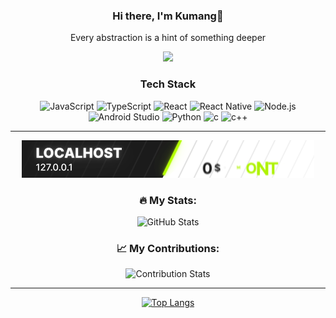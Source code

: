 <div align="center">
  
### Hi there, I'm Kumang👋
Every abstraction is a hint of something deeper

![](https://komarev.com/ghpvc/?username=kumang-subba&abbreviated=true&style=for-the-badge)

<div align="center">
  
### Tech Stack

<p align="center">
  <img src="https://img.shields.io/badge/JavaScript-%23323330.svg?style=for-the-badge&logo=javascript&logoColor=%23F7DF1E" alt="JavaScript" />
  <img src="https://img.shields.io/badge/TypeScript-%23007ACC.svg?style=for-the-badge&logo=typescript&logoColor=white" alt="TypeScript" />
  <img src="https://img.shields.io/badge/React-%2320232a.svg?style=for-the-badge&logo=react&logoColor=%2361DAFB" alt="React" />
  <img src="https://img.shields.io/badge/React%20Native-%2320232a.svg?style=for-the-badge&logo=react&logoColor=%2361DAFB" alt="React Native" />
  <img src="https://img.shields.io/badge/Node.js-%2343853D.svg?style=for-the-badge&logo=node.js&logoColor=white" alt="Node.js" />
  <img src="https://img.shields.io/badge/-Android%20Studio-3DDC84?style=for-the-badge&logo=android-studio&logoColor=white" alt="Android Studio" />
  <img src="https://img.shields.io/badge/-Python-3776AB?style=for-the-badge&logo=python&logoColor=white" alt="Python" />
  <img src="https://img.shields.io/badge/C-00599C?style=for-the-badge&logo=c&logoColor=white" alt="c" />
  <img src="https://img.shields.io/badge/C++-%2300599C.svg?style=for-the-badge&logo=c%2B%2B&logoColor=white" alt="c++" />
</p>
  
---

![meme](./lchs.gif)

### 🔥 My Stats:
<p align="center">
  <img src="https://github-readme-stats.vercel.app/api?username=kumang-subba&show_icons=true&theme=radical" alt="GitHub Stats" />
</p>


### 📈 My Contributions:
<p align="center">
  <img src="https://github-profile-summary-cards.vercel.app/api/cards/profile-details?username=kumang-subba&theme=radical" alt="Contribution Stats" />
</p>

--- 

[![Top Langs](https://github-readme-stats.vercel.app/api/top-langs/?username=kumang-subba&layout=compact&card&theme=dark)](https://github.com/kumang-subba/github-readme-stats)

</div>

